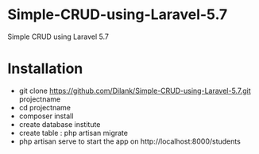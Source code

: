# Simple-CRUD-using-Laravel-5.7
Simple CRUD using Laravel 5.7

# Installation
* git clone https://github.com/Dilank/Simple-CRUD-using-Laravel-5.7.git projectname
* cd projectname
* composer install
* create database institute
* create table : php artisan migrate
* php artisan serve to start the app on http://localhost:8000/students

